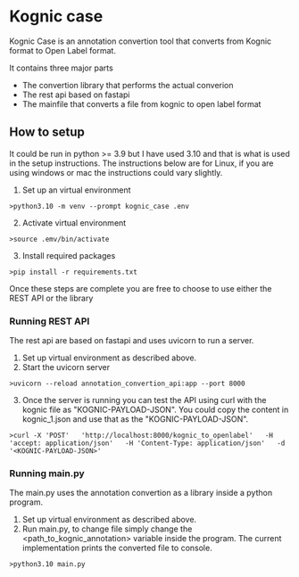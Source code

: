 # Kognic case
Kognic Case is an annotation convertion tool that converts from Kognic format to Open Label format.

It contains three major parts

- The convertion library that performs the actual converion
- The rest api based on fastapi
- The mainfile that converts a file from kognic to open label format

## How to setup
It could be run in python >= 3.9 but I have used 3.10 and that is what is used in the setup instructions.
The instructions below are for Linux, if you are using windows or mac the instructions could vary slightly.
1) Set up an virtual environment
```
>python3.10 -m venv --prompt kognic_case .env
```
2) Activate virtual environment
```
>source .emv/bin/activate
```
3) Install required packages
```
>pip install -r requirements.txt
```
Once these steps are complete you are free to choose to use either the REST API or the library

### Running REST API
The rest api are based on fastapi and uses uvicorn to run a server.
1) Set up virtual environment as described above.
2) Start the uvicorn server
```
>uvicorn --reload annotation_convertion_api:app --port 8000
```
3) Once the server is running you can test the API using curl with the kognic file as "KOGNIC-PAYLOAD-JSON". You could copy the content in kognic_1.json and use that as the "KOGNIC-PAYLOAD-JSON".
```
>curl -X 'POST'   'http://localhost:8000/kognic_to_openlabel'   -H 'accept: application/json'   -H 'Content-Type: application/json'   -d '<KOGNIC-PAYLOAD-JSON>'
```
### Running main.py
The main.py uses the annotation convertion as a library inside a python program.
1) Set up virtual environment as described above.
2) Run main.py, to change file simply change the <path_to_kognic_annotation> variable inside the program. The current implementation prints the converted file to console.
```
>python3.10 main.py
```

